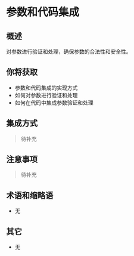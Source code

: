 # 参数和代码集成

## 概述

对参数进行验证和处理，确保参数的合法性和安全性。

## 你将获取

- 参数和代码集成的实现方式
- 如何对参数进行验证和处理
- 如何在代码中集成参数验证和处理


## 集成方式

> 待补充

## 注意事项

> 待补充

## 术语和缩略语

- 无

## 其它

- 无
